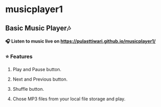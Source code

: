 # musicplayer1
## Basic Music Player🎶

#### 🎧 Listen to music live on https://pulasttiwari.github.io/musicplayer1/ 

### ⭐️ Features

1) Play and Pause button.

2) Next and Previous button.

3) Shuffle button.

4) Chose MP3 files from your local file storage and play.
